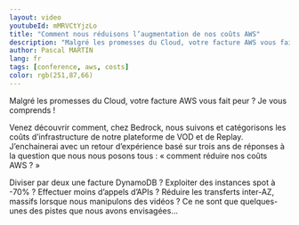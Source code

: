 ```yaml
---
layout: video
youtubeId: mMRVCtYjzLo
title: "Comment nous réduisons l’augmentation de nos coûts AWS"
description: "Malgré les promesses du Cloud, votre facture AWS vous fait peur ? Je vous comprends !"
author: Pascal MARTIN
lang: fr
tags: [conference, aws, costs]
color: rgb(251,87,66)
---
```


Malgré les promesses du Cloud, votre facture AWS vous fait peur ? Je vous comprends !

Venez découvrir comment, chez Bedrock, nous suivons et catégorisons les coûts d’infrastructure de notre plateforme de VOD et de Replay. J’enchainerai avec un retour d’expérience basé sur trois ans de réponses à la question que nous nous posons tous : « comment réduire nos coûts AWS ? »

Diviser par deux une facture DynamoDB ? Exploiter des instances spot à -70% ? Effectuer moins d’appels d’APIs ? Réduire les transferts inter-AZ, massifs lorsque nous manipulons des vidéos ? Ce ne sont que quelques-unes des pistes que nous avons envisagées…
